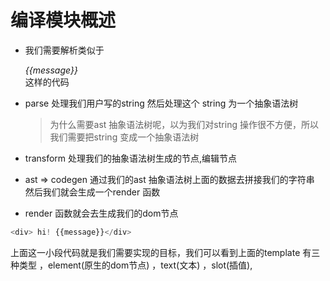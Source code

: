 # 编译模块概述

- 我们需要解析类似于 *<div>{{message}}</div>* 这样的代码
- parse 处理我们用户写的string 然后处理这个 string 为一个抽象语法树

  >为什么需要ast 抽象语法树呢，以为我们对string 操作很不方便，所以我们需要把string 变成一个抽象语法树

- transform 处理我们的抽象语法树生成的节点,编辑节点

- ast => codegen 通过我们的ast 抽象语法树上面的数据去拼接我们的字符串 然后我们就会生成一个render 函数

- render 函数就会去生成我们的dom节点

```js
<div> hi! {{message}}</div>
```

上面这一小段代码就是我们需要实现的目标，我们可以看到上面的template 有三种类型 ，element(原生的dom节点) ，text(文本) ，slot(插值),
